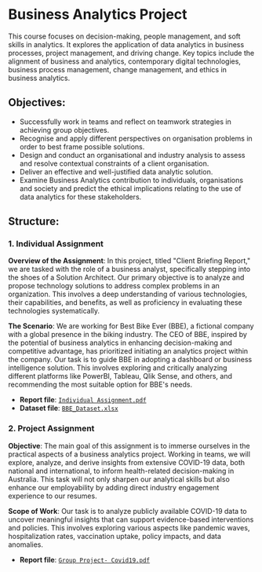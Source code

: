 # Business Analytics Project
This course focuses on decision-making, people management, and soft skills in analytics. It explores the application of data analytics in business processes, project management, and driving change. Key topics include the alignment of business and analytics, contemporary digital technologies, business process management, change management, and ethics in business analytics. 

## Objectives:
- Successfully work in teams and reflect on teamwork strategies in achieving group objectives.
- Recognise and apply different perspectives on organisation problems in order to best frame possible solutions.
- Design and conduct an organisational and industry analysis to assess and resolve contextual constraints of a client organisation.
- Deliver an effective and well-justified data analytic solution.
- Examine Business Analytics contribution to individuals, organisations and society and predict the ethical implications relating to the use of data analytics for these stakeholders.

## Structure:
### 1. Individual Assignment
**Overview of the Assignment**:
In this project, titled "Client Briefing Report," we are tasked with the role of a business analyst, specifically stepping into the shoes of a Solution Architect. Our primary objective is to analyze and propose technology solutions to address complex problems in an organization. This involves a deep understanding of various technologies, their capabilities, and benefits, as well as proficiency in evaluating these technologies systematically.

**The Scenario**:
We are working for Best Bike Ever (BBE), a fictional company with a global presence in the biking industry. The CEO of BBE, inspired by the potential of business analytics in enhancing decision-making and competitive advantage, has prioritized initiating an analytics project within the company. Our task is to guide BBE in adopting a dashboard or business intelligence solution. This involves exploring and critically analyzing different platforms like PowerBI, Tableau, Qlik Sense, and others, and recommending the most suitable option for BBE's needs.

- **Report file**: [`Individual Assignment.pdf`](https://github.com/VivianNg9/Master-of-Business-Analytics_Portfolio-/blob/main/BUSA8031_Business%20Analytics%20Project/Individual%20Assignment%20/Individual%20Assignment.pdf)
- **Dataset file**: [`BBE_Dataset.xlsx`](https://github.com/VivianNg9/Master-of-Business-Analytics_Portfolio-/blob/main/BUSA8031_Business%20Analytics%20Project/Individual%20Assignment%20/BBE_Dataset.xlsx)

### 2. Project Assignment
**Objective**:
The main goal of this assignment is to immerse ourselves in the practical aspects of a business analytics project. Working in teams, we will explore, analyze, and derive insights from extensive COVID-19 data, both national and international, to inform health-related decision-making in Australia. This task will not only sharpen our analytical skills but also enhance our employability by adding direct industry engagement experience to our resumes.

**Scope of Work**: 
Our task is to analyze publicly available COVID-19 data to uncover meaningful insights that can support evidence-based interventions and policies. This involves exploring various aspects like pandemic waves, hospitalization rates, vaccination uptake, policy impacts, and data anomalies.

- **Report file**: [`Group Project- Covid19.pdf`](https://github.com/VivianNg9/Master-of-Business-Analytics_Portfolio-/blob/main/BUSA8031_Business%20Analytics%20Project/Group%20Project/Group%20Project-%20Covid19.pdf)

